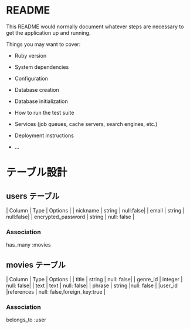 # README

This README would normally document whatever steps are necessary to get the
application up and running.

Things you may want to cover:

* Ruby version

* System dependencies

* Configuration

* Database creation

* Database initialization

* How to run the test suite

* Services (job queues, cache servers, search engines, etc.)

* Deployment instructions

* ...

# テーブル設計


## users テーブル
| Column     | Type    |  Options   |
| nickname   | string  |  null:false|
| email      | string  |  null:false|
| encrypted_password | string | null: false  |

### Association
has_many :movies

## movies テーブル

| Column     | Type      |  Options   |
| title      | string    | null: false| 
| genre_id   | integer   | null: false|
| text       | text      | null: false|
| phrase     | string    |null: false |
|user_id     |references | null: false,foreign_key:true    |
### Association
belongs_to :user

